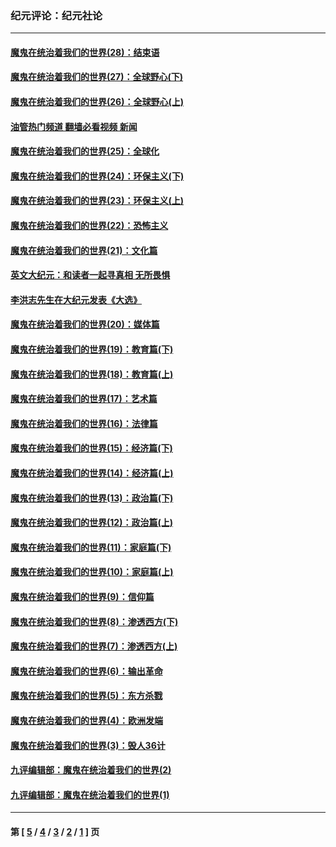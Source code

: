 ### 纪元评论：纪元社论
---
#### [魔鬼在统治着我们的世界(28)：结束语](../../pages/nsc422/n10936246.md?01040330) 
#### [魔鬼在统治着我们的世界(27)：全球野心(下)](../../pages/nsc422/n10928319.md?01040330) 
#### [魔鬼在统治着我们的世界(26)：全球野心(上)](../../pages/nsc422/n10900318.md?01040330) 
#### [油管热门频道 翻墙必看视频 新闻](ok?01040330)
#### [魔鬼在统治着我们的世界(25)：全球化](../../pages/nsc422/n10788205.md?01040330) 
#### [魔鬼在统治着我们的世界(24)：环保主义(下)](../../pages/nsc422/n10695307.md?01040330) 
#### [魔鬼在统治着我们的世界(23)：环保主义(上)](../../pages/nsc422/n10688613.md?01040330) 
#### [魔鬼在统治着我们的世界(22)：恐怖主义](../../pages/nsc422/n10614727.md?01040330) 
#### [魔鬼在统治着我们的世界(21)：文化篇](../../pages/nsc422/n10597706.md?01040330) 
#### [英文大纪元：和读者一起寻真相 无所畏惧](../../pages/nsc422/n12542027.md?01040330) 
#### [李洪志先生在大纪元发表《大选》](../../pages/nsc422/n12534746.md?01040330) 
#### [魔鬼在统治着我们的世界(20)：媒体篇](../../pages/nsc422/n10586579.md?01040330) 
#### [魔鬼在统治着我们的世界(19)：教育篇(下)](../../pages/nsc422/n10564808.md?01040330) 
#### [魔鬼在统治着我们的世界(18)：教育篇(上)](../../pages/nsc422/n10526970.md?01040330) 
#### [魔鬼在统治着我们的世界(17)：艺术篇](../../pages/nsc422/n10499093.md?01040330) 
#### [魔鬼在统治着我们的世界(16)：法律篇](../../pages/nsc422/n10485969.md?01040330) 
#### [魔鬼在统治着我们的世界(15)：经济篇(下)](../../pages/nsc422/n10469975.md?01040330) 
#### [魔鬼在统治着我们的世界(14)：经济篇(上)](../../pages/nsc422/n10457370.md?01040330) 
#### [魔鬼在统治着我们的世界(13)：政治篇(下)](../../pages/nsc422/n10448270.md?01040330) 
#### [魔鬼在统治着我们的世界(12)：政治篇(上)](../../pages/nsc422/n10444576.md?01040330) 
#### [魔鬼在统治着我们的世界(11)：家庭篇(下)](../../pages/nsc422/n10440961.md?01040330) 
#### [魔鬼在统治着我们的世界(10)：家庭篇(上)](../../pages/nsc422/n10435448.md?01040330) 
#### [魔鬼在统治着我们的世界(9)：信仰篇](../../pages/nsc422/n10432159.md?01040330) 
#### [魔鬼在统治着我们的世界(8)：渗透西方(下)](../../pages/nsc422/n10429603.md?01040330) 
#### [魔鬼在统治着我们的世界(7)：渗透西方(上)](../../pages/nsc422/n10426013.md?01040330) 
#### [魔鬼在统治着我们的世界(6)：输出革命](../../pages/nsc422/n10421536.md?01040330) 
#### [魔鬼在统治着我们的世界(5)：东方杀戮](../../pages/nsc422/n10417707.md?01040330) 
#### [魔鬼在统治着我们的世界(4)：欧洲发端](../../pages/nsc422/n10414890.md?01040330) 
#### [魔鬼在统治着我们的世界(3)：毁人36计](../../pages/nsc422/n10411583.md?01040330) 
#### [九评编辑部：魔鬼在统治着我们的世界(2)](../../pages/nsc422/n10410036.md?01040330) 
#### [九评编辑部：魔鬼在统治着我们的世界(1)](../../pages/nsc422/n10406825.md?01040330) 

---
#### 第 [ [5](./5.md?01040330) / [4](./4.md?01040330) / [3](./3.md?01040330) / [2](./2.md?01040330) / [1](./1.md?01040330) ] 页
